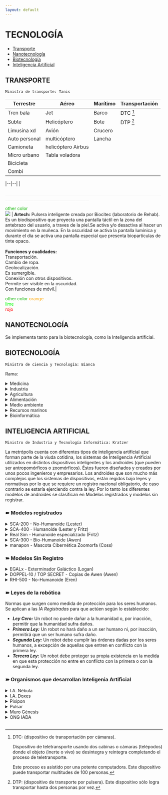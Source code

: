 ```yaml
---
layout: default
---
```


# TECNOLOGÍA

- [Transporte](#transporte)
- [Nanotecnología](#nanotecnología)
- [Biotecnología](#biotecnología)
- [Inteligencia Artificial](#inteligencia-artificial)

## TRANSPORTE
`Ministra de transporte: Tanis`

|Terrestre|Aéreo|Marítimo|Transportación|
|---|---|---|---|
|Tren bala|Jet|Barco | DTC [^bignote] |
|Subte |Helicóptero |Bote | DTP [^1]  |
|Limusina xd |Avión |Crucero |||
|Auto personal |multicóptero |Lancha||
|Camioneta |helicóptero Airbus|||
|Micro urbano |Tabla voladora |||
|Bicicleta||||
|Combi ||||

[^bignote]: DTC: (dispositivo de transportación por cámaras). 

    Dispositivo de teletransporte usando dos cabinas o cámaras (telépodos) donde el objeto (inerte o vivo) se desintegra y reintegra completando el proceso de teletransporte.

    Este proceso es asistido por una potente computadora. Este dispositivo puede transportar multitudes de 100 personas.

[^1]: DTP: (dispositivo de transporte por pulsera). Este dispositivo sólo logra transportar hasta dos personas por vez. 

|--|--|
| <body><p style="color:#f2f2f2">________________________________________________________________________________________________________________________ </p></body> <font color=#0fb503>other color</font> <br><img src="https://64.media.tumblr.com/3c1e99aeb17abe6f2862a3e0f0a523e8/386aa3305a83c20a-50/s400x600/77040d6193acc2aadfeca44548efe5fda389d770.pnj"/> | **Artech:** Pulsera inteligente creada por Biocitec (laboratorio de Rehab). Es un biodispositivo que proyecta una pantalla táctil en la zona del antebrazo del usuario, a traves de la piel.Se activa y/o desactiva al hacer un movimiento en la muñeca. En la oscuridad se activa la pantalla lumínica y durante el día se activa una pantalla especial que presenta biopartículas de tinte opaco. <br><br>**Funciones y cualidades:** <br>Transportación. <br>Cambio de ropa. <br>Geolocalización. <br>Es sumergible. <br>Conexión con otros dispositivos. <br>Permite ser visible en la oscuridad. <br>Con funciones de móvil.|

<font color=#0fb503>other color</font>
<span style="color:orange">orange</span>  
<span style="color:lime">lime</span>  
<font color='red'>rojo</font>

## NANOTECNOLOGÍA

Se implementa tanto para la biotecnología, como la Inteligencia artificial. 

## BIOTECNOLOGÍA
`Ministra de ciencia y Tecnología: Bianca`

Rama:
<details><summary>Medicina</summary>  Biotec-Roja, Elaboración de vacunas y medicamentos, terapias regenerativas, fabricación de órganos artificiales,  terapias génicas. Tiene una alianza con la ingeniería genética, la veterinaria, y gran repercusión en la farmacia.</details>

<details><summary>Industria</summary>  Biotec-Blanca, trabaja en la mejora de los procesos de fabricación, el desarrollo de biocombustibles y otras tecnologías como tener hormigón autorreparable, plantas que cambian de color al detectar un explosivo, ropa y calzado elaborados con tela de araña sintética, etc.</details>

<details><summary>Agricultura</summary>  Biotec-Verde, la utilizan los agricultores para combatir las plagas y nutrir los cultivos y fortalecerlos frente a los microorganismos y los eventos climatológicos extremos, como las sequías y las heladas.</details>

<details><summary>Alimentación</summary>  Biotec-Amarilla, Enfocada en la producción de alimentos, como el _maíz WEMA_, un tipo de cultivo resistente a las sequías y a ciertos insectos; y, por ejemplo, investiga para reducir los niveles de grasas saturadas en los aceites de cocina. </details>

<details><summary>Medio ambiente</summary>  Biotec-Gris, utiliza los _procesos de biorremediación_ que tiene como finalidad la conservación y la recuperación de los ecosistemas naturales contaminados, se aprovechan las facultades catabólicas de microorganismos, hongos, plantas y enzimas para recuperar ecosistemas contaminados, y trabajando sobre residuos sólidos, líquidos, gaseosos.</details>

<details><summary>Recursos marinos</summary>  Biotec-Azul explota los recursos marinos para obtener productos de acuicultura, cosméticos o sanitarios. Además, es la más utilizada para conseguir biocombustibles a partir de algunas microalgas.</details>

<details><summary>Bioinformática</summary>  Biotec-Dorada, se encarga de obtener, almacenar, analizar y separar la información biológica, sobre todo la relativa a las secuencias de ADN y aminoácidos. Se realizan producciones de _biochips_ con diversas finalidades, y puede trabajar en forma integral junto a otros campos como la medicina. </details>

## INTELIGENCIA ARTIFICIAL
`Ministro de Industria y Tecnología Informática: Kratzer`

La metrópolis cuenta con diferentes tipos de inteligencia artificial que forman parte de la viuda cotidina, los sistemas de Inteligencia Artificial utilizados en distintos dispositivos inteligentes y los androides (que pueden ser antropomórficos o zoomórficos). Éstos fueron diseñados y creados por unos pocos ingenieros y empresarios. Los androides que son mucho más complejos que los sistemas de dispositivos, están regidos bajo leyes y normativas por lo que se requiere un registro nacional obligatorio, de caso contrario se estaría ejerciendo contra la ley. Por lo tanto los diferentes modelos de androides se clasifican en Modelos registrados y modelos sin registrar.

### ➽ Modelos registrados

<details><summary>SCA-200 - No-Humanoide (Lester)</summary> 
Modelos SCA (Sistema Cibernético Antropomórfico)<br>
Ingeniero y diseñador: Lester  <br>
Construcción: En la empresa I.A. Nébula <br>
Características: Creó una una serie de 200 máquinas inteligentes utilizadas en una variedad de roles y ambientes. No todos tienen apariencia completamente humanoide y se usan en campos que requerían una extensa especialización y conocimiento, tales como en medicina, mecánica, náutica, pilotaje, exploradores, administrativos, de construcción, de entrenamiento, navegación, mantenimiento, seguridad, servicio. Dependiendo de su diseño y de su propósito, son capaces de almacenar gran cantidad de información en sus extensas memorias y matemáticamente precisos. </details>

<details><summary>SCA-400 - Humanoide (Lester y Fritz)</summary>
Ingeniero y diseñador: Lester y Fritz <br>
Construcción: En la empresa I.A. Nébula <br>
Ejemplos: Enzel <br>
Características: En la serie 400, con apariencias humanas, se crearon sistemas que emulan el comportamiento racional humano y que imitan las conductas humanas. Además, son capaces de reconocer, recordar caras y simular expresiones. Están dotados de un cerebro positrónico que le permite ser racional, con una mente analítica y encuentra a los humanos difíciles de entender. Estos androides tienen la capacidad de un sistema para interpretar correctamente datos externos, para aprender de dichos datos y emplear esos conocimientos para lograr tareas y metas concretas a través de la adaptación flexible.  </details>

<details><summary>Real Sim - Humanoide especializado (Fritz)</summary>
Ingeniero y diseñador: Fritz <br>
Construcción: En la empresa I.A. Doxes <br>
Características: Utilizando el sistema de los SCA-400 como base, Fritz adaptó el diseño para satisfacer las necesidades del comprador en relación al placer, en actividades de compañía o como juguetes sexuales. Por lo que trabajó sobre sus apariencias dependiendo de las exigencias del comprador. Están equipados con sensores en todo el cuerpo, de forma tal que son capaces de sentir, excitarse y hasta alcanzar el orgasmo, responden de manera automática a estímulos cada vez que son abordados. A su vez, su respuesta varía según su estado, ya que también cuenta con modos: amistoso, romántico y sexual. El último capaz de alcanzar el clímax. </details>

<details><summary>SCA-300 - Bio-Humanoide (Awen)</summary>
Ingeniero y diseñador: Awen <br>
Construcción: En el sector de seguridad y desarrollo tecnológico, en el Centro Rehab. <br>
Características: Máquina diseñada con las especificaciones de un esqueleto humano, subsecuentemente envuelta en piel viva cultivada y tejido. No sólo parece humano, sino que también suda, huele, sangra, y puede imitar voces humanas. Sin embargo, ciertos animales y serkeis pueden advertir la presencia de la máquina. Los perros son empleados a menudo en los puestos de custodia para detectarlos. Su endoesqueleto fue construido en hiperaleación, y por lo tanto esto lo hace esencialmente inmune a armas de fuego de medio y bajo calibre. Aunque es posible destruirlo sin recurrir a armas de fuego, atravesando su cuello con una barra metálica y girar esta con las manos, ejerciendo presión sobre las piezas del mismo que mantienen en su lugar la cabeza hasta conseguir zafarlas y decapitarlo. </details>

<details><summary>manapon - Mascota Cibernética Zoomorfa (Coss)</summary>
Modelos MCZ (Mascota Cibernética Zoomorfa)<br>
Ingeniero y diseñador: Costella <br>
Construcción: En la empresa pixipon <br>
Ejemplos: Perritos elementales <br>
Características: Los manapon, en plural manapons, son androides que tienen un grado de parentesco animal. Siempre con apariencias adorables. Tienen un circuito ánima, el cual es un implante que genera sentimientos en el androide. El circuito puede madurar con el androide. Su uso principal es el de compañía y entretenimiento, sustituyendo en algunos casos a las mascotas reales.
 </details>

### ➽ Modelos Sin Registro

<details><summary>EGALx - Exterminador Galáctico (Logan)</summary>
Modelos EGAL<br>
Ingeniero y diseñador: Logan <br>
Características: Con la apariencia de mujer, es un prototipo altamente avanzado creado para el combate y destrucción. Cuenta con un endoesqueleto con una aleación muy dura, con la propiedad de formar armas blancas y objetos cortantes de metal con sus brazos. Su endoesqueleto está cubierto por tecnología nanométrica en metal líquido, con capacidad de tomar la apariencia y voz de personas con las que ha tenido algún contacto físico. Tiene la facilidad para colarse por espacios reducidos, rápido restablecimiento al impacto físico de golpes y ataques con objetos sólidos y armas, facilidad para formar armas con las que matar. El único modo de destruirlo definitivamente es fundirlo o bañarlo con ácido.  </details>

<details><summary>DOPPEL-10 / TOP SECRET - Copias de Awen (Awen)</summary>
Modelos Doppel (significa «doble»)<br>
Ingeniero y diseñador: Awen <br>
Características: Version mejorada en cuanto a la simulacion de humanidad, pero con resistencia baja, igual a la resistencia del cuerpo de Awen. No puede ser identificado por serkeis ni animales, solo si es destruida, desarmada e inspeccionada a fondo. Pensamiento y razonamiento, su funcion es asistir a los demas como lo haria la verdadera Awen. Capaz de sentir emociones y actuar acorde a las mismas. Autonomia. Personalidad marcada y basada en la de Awen. Memoria con informacion sobre la personalidad de Awen para actuar en base a lo que ella haria. Esta capacitada para tomar decisiones en situaciones dificiles.  </details>

<details><summary>RHI-500 - No-Humanoide (Eren)</summary> 
Modelos RHI (Robot Híbrido de Investigación) <br>
Ingeniero y diseñador: Eren <br>
Características: Ciberseguridad. Tareas de programación. Aprendizaje. Puede realizar diferentes tareas para facilitar investigaciones de datos. Los robots poseen softwares de última generación capaces de captar, almacenar y compartir datos que se convierten en información de gran valor en el avance de los estudios de investigación. Destaca su uso limitado de información, ya que lo procesan y comparten de manera activa, generando informes físicos para la imposibilidad del hackeo. Poder contar con la precisión de la robótica en la ciencia permite obtener resultados más verídicos y realizar pruebas de hipótesis en entornos donde se aseguran que siempre se actúe bajo los mismos parámetros y estándares de ejecución y calidad. Por otro lado, la resistencia y exhaustiva manipulación que realiza un robot colaborativo, lo convierte en el mejor instrumento para el manejo de ciertas sustancias o la realización de ciertos procesos peligrosos. </details>

### ➽ Leyes de la robótica

Normas que surgen como medida de protección para los seres humanos. Se aplican a las *IA Registradas* para que actúen según lo establecido:

* **_Ley Cero:_** Un robot no puede dañar a la humanidad o, por inacción, permitir que la humanidad sufra daños.
* **_Primera Ley:_** Un robot no hará daño a un ser humano ni, por inacción, permitirá que un ser humano sufra daño.
* **_Segunda Ley:_** Un robot debe cumplir las órdenes dadas por los seres humanos, a excepción de aquellas que entren en conflicto con la primera ley.
* **_Tercera Ley:_** Un robot debe proteger su propia existencia en la medida en que esta protección no entre en conflicto con la primera o con la segunda ley.

### ➽ Organismos que desarrollan Inteligenia Artificial

<details><summary>I.A. Nébula</summary> Compañía dedicada al diseño,construcción y venta de robots. Fundador de la compañía: Fritz. Ingeniero y diseñador de robots y cofundador de la compañía: Lester.</details>
    
<details><summary>I.A. Doxes</summary> Dueño: Fritz. Slogan: Doxes, toda la tecnología de robótica inteligente. Crean Real Sim.
Sector de seguridad y desarrollo tecnológico**, en el Centro Rehab_ Centro de reclusión y rehabilitación integral. Prisión fundada por Awen. Ingenieros esepcializados en IA: Izan, Fanci, Lester, Dark, Awen.</details>

<details><summary>Pixipon</summary> Fundadora y empresaria: Costella. Slogan “más que mascota es un amigo”.</details>

<details><summary>Pulsar</summary> Empresa privada, perteneciente a Tanis. Desarrollo de vehículos motorizados autónomos. Son sistemas de inteligencia artificial capaces de circular en el tráfico real recurriendo tan sólo a cámaras y sensores, IA y un navegador GPS. Emplea el deep learning para aprender a conducir por experiencia. Pueden reconocer el entorno, identificar situaciones de riesgo y detectar, por ejemplo, marcas viales, señales, peatones o ciclistas. También emplean inteligencia artificial para el procesamiento natural del lenguaje, de modo que se puede comunicar con el vehículo usando la forma de hablar natural. De esta forma, se le puede dar órdenes, como “sube la temperatura del climatizador a 24 grados”. Además, estos sistemas reconocen rutinas (rutas habituales, música preferida, temperatura favorita…) para automatizarlas.</details>

<details><summary>Muro Génesis</summary> Organismo perteneciente a la nación, dirigido por Dark. Desarrollo web, defensa y ciberseguridad. Fabrica drones que crean mapas para la seguridad nacional. Encuentra vulnerabilidades en la ciberseguridad. Fabrica sistemas de vigilancia con fines de seguridad nacional.</details>

<details><summary>ONG IADA</summary> Fundada por Ray. ONG IADA. Ingeniería ambiental y defensa animal. Fabrica robots que identifican y clasifican materiales reciclables.</details>

<br>
